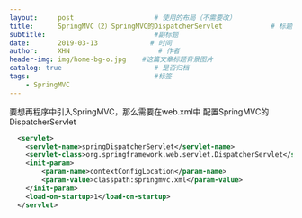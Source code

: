 ```yaml
---
layout:     post                    # 使用的布局（不需要改）
title:      SpringMVC（2）SpringMVC的DispatcherServlet            # 标题 
subtitle:         					#副标题   
date:       2019-03-13             # 时间
author:     XHN                      # 作者
header-img: img/home-bg-o.jpg    #这篇文章标题背景图片
catalog: true                       # 是否归档
tags:                               #标签
    - SpringMVC
---
```



要想再程序中引入SpringMVC，那么需要在web.xml中 配置SpringMVC的DispatcherServlet
```xml
  <servlet>
    <servlet-name>springDispatcherServlet</servlet-name>
    <servlet-class>org.springframework.web.servlet.DispatcherServlet</servlet-class>
	<init-param>
		<param-name>contextConfigLocation</param-name>
		<param-value>classpath:springmvc.xml</param-value>
	</init-param>
	<load-on-startup>1</load-on-startup>
  </servlet>
```